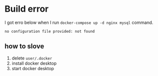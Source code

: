 # Build error

I got erro below when I run `docker-compose up -d nginx mysql` command.
```
no configuration file provided: not found
```

## how to slove

1. delete ```user/.docker```
2. install docker desktop 
3. start docker desktop
   
  
